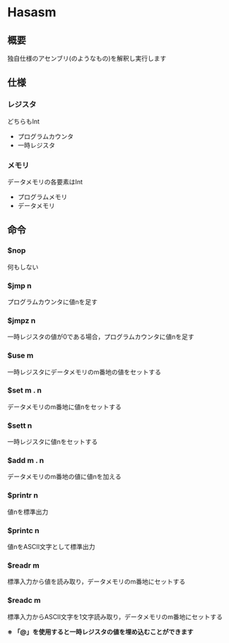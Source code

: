 # Hasasm

## 概要

独自仕様のアセンブリ(のようなもの)を解釈し実行します

## 仕様

### レジスタ

どちらもInt

- プログラムカウンタ
- 一時レジスタ

### メモリ

データメモリの各要素はInt

- プログラムメモリ
- データメモリ

## 命令

### $nop

何もしない

### $jmp n

プログラムカウンタに値nを足す

### $jmpz n

一時レジスタの値が0である場合，プログラムカウンタに値nを足す

### $use m

一時レジスタにデータメモリのm番地の値をセットする

### $set m . n

データメモリのm番地に値nをセットする

### $sett n

一時レジスタに値nをセットする

### $add m . n

データメモリのm番地の値に値nを加える

### $printr n

値nを標準出力

### $printc n

値nをASCII文字として標準出力

### $readr m

標準入力から値を読み取り，データメモリのm番地にセットする

### $readc m

標準入力からASCII文字を1文字読み取り，データメモリのm番地にセットする

**※ 「@」を使用すると一時レジスタの値を埋め込むことができます**
